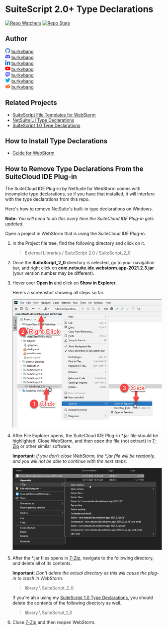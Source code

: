 # SuiteScript 2.0+ Type Declarations

[![Repo Watchers](https://img.shields.io/github/watchers/burkybang/SuiteScript-2.0-Type-Declarations?style=social)](../../watchers)
[![Repo Stars](https://img.shields.io/github/stars/burkybang/SuiteScript-2.0-Type-Declarations?style=social)](../../stargazers)

## Author

![GitHub](https://github.com/burkybang/burkybang/raw/master/Images/github16.png "GitHub") [burkybang](https://github.com/burkybang "GitHub")  
![Discord](https://github.com/burkybang/burkybang/raw/master/Images/discord16.png "Discord") [burkybang](https://discord.gg/MzdmCVtA "Discord")  
![LinkedIn](https://github.com/burkybang/burkybang/raw/master/Images/linkedin16.png "LinkedIn") [burkybang](https://linkedin.com/in/burkybang "LinkedIn")  
![YouTube](https://github.com/burkybang/burkybang/raw/master/Images/youtube16.png "YouTube") [burkybang](https://youtube.com/burkybang "YouTube")  
![Mastodon](https://github.com/burkybang/burkybang/raw/master/Images/mastodon16.png "Mastodon") [burkybang](https://mastodon.social/@burkybang "Mastodon")  
![Twitter](https://github.com/burkybang/burkybang/raw/master/Images/twitter16.png "Twitter") [burkybang](https://twitter.com/burkybang "Twitter")  
![Reddit](https://github.com/burkybang/burkybang/raw/master/Images/reddit16.png "Reddit") [burkybang](https://reddit.com/u/burkybang "Reddit")

## Related Projects

- [SuiteScript File Templates for WebStorm](https://github.com/burkybang/SuiteScript-WebStorm-File-Templates)
- [NetSuite UI Type Declarations](https://github.com/burkybang/NetSuite-UI-Type-Declarations)
- [SuiteScript 1.0 Type Declarations](https://github.com/burkybang/SuiteScript-1.0-Type-Declarations)

## How to Install Type Declarations

- [Guide for WebStorm](https://www.jetbrains.com/help/webstorm/configuring-javascript-libraries.html#ws_js_custom_third_party_library)

## How to Remove Type Declarations From the SuiteCloud IDE Plug-in

The SuiteCloud IDE Plug-in by NetSuite for WebStorm comes with incomplete type declarations, so if you have that
installed, it will interfere with the type declarations from this repo.

Here's how to remove NetSuite's built-in type declarations on Windows.

**Note:** _You will need to do this every time the SuiteCloud IDE Plug-in gets updated._

Open a project in WebStorm that is using the SuiteCloud IDE Plug-in.

1. In the Project file tree, find the following directory and click on it.

   > External Libraries / SuiteScript 2.0 / SuiteScript_2_0

2. Once the **SuiteScript_2_0** directory is selected, go to your navigation bar, and right click on
   **com.netsuite.ide.webstorm.app-2021.2.3.jar** (your version number may be different).
3. Hover over **Open In** and click on **Show in Explorer**.

   Here's a screenshot showing all steps so far.

   ![How to Find *.jar File](README%20Images/How%20to%20Find%20jar%20File.jpg "How to Find *.jar File")

4. After File Explorer opens, the SuiteCloud IDE Plug-in *.jar file should be highlighted. Close WebStorm, and then open
   the file (not extract)
   in [7-Zip](https://7-zip.org) or other similar software.

   **Important:** _If you don't close WebStorm, the *.jar file will be readonly, and you will not be able to continue
   with the next steps._

   ![Open in 7-Zip](README%20Images/Open%20in%207-Zip.jpg "Open in 7-Zip")

5. After the *.jar files opens in [7-Zip](https://7-zip.org), navigate to the following directory, and delete all of its
   contents.

   **Important:** _Don't delete the actual directory as this will cause the plug-in to crash in WebStorm._

   > library \ SuiteScript_2_0

   If you're also using my
   [SuiteScript 1.0 Type Declarations](https://github.com/burkybang/SuiteScript-1.0-Type-Declarations), you should
   delete the contents of the following directory as well.

   > library \ SuiteScript_1_0

6. Close [7-Zip](https://7-zip.org) and then reopen WebStorm.